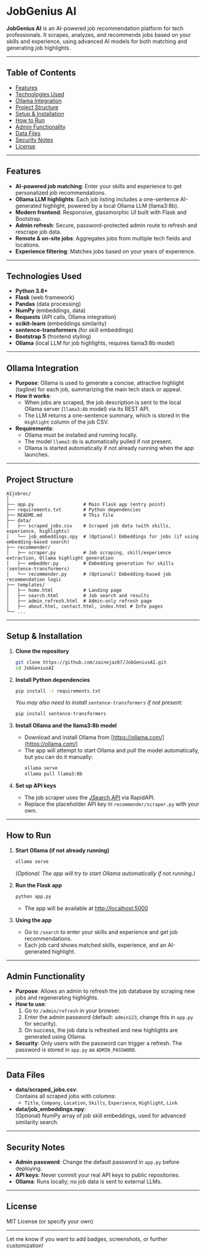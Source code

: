 # JobGenius AI

**JobGenius AI** is an AI-powered job recommendation platform for tech professionals. It scrapes, analyzes, and recommends jobs based on your skills and experience, using advanced AI models for both matching and generating job highlights.

---

## Table of Contents

- [Features](#features)
- [Technologies Used](#technologies-used)
- [Ollama Integration](#ollama-integration)
- [Project Structure](#project-structure)
- [Setup & Installation](#setup--installation)
- [How to Run](#how-to-run)
- [Admin Functionality](#admin-functionality)
- [Data Files](#data-files)
- [Security Notes](#security-notes)
- [License](#license)

---

## Features

- **AI-powered job matching**: Enter your skills and experience to get personalized job recommendations.
- **Ollama LLM highlights**: Each job listing includes a one-sentence AI-generated highlight, powered by a local Ollama LLM (llama3:8b).
- **Modern frontend**: Responsive, glassmorphic UI built with Flask and Bootstrap.
- **Admin refresh**: Secure, password-protected admin route to refresh and rescrape job data.
- **Remote & on-site jobs**: Aggregates jobs from multiple tech fields and locations.
- **Experience filtering**: Matches jobs based on your years of experience.

---

## Technologies Used

- **Python 3.8+**
- **Flask** (web framework)
- **Pandas** (data processing)
- **NumPy** (embeddings, data)
- **Requests** (API calls, Ollama integration)
- **scikit-learn** (embeddings similarity)
- **sentence-transformers** (for skill embeddings)
- **Bootstrap 5** (frontend styling)
- **Ollama** (local LLM for job highlights, requires llama3:8b model)

---

## Ollama Integration

- **Purpose**: Ollama is used to generate a concise, attractive highlight (tagline) for each job, summarizing the main tech stack or appeal.
- **How it works**:  
  - When jobs are scraped, the job description is sent to the local Ollama server (`llama3:8b` model) via its REST API.
  - The LLM returns a one-sentence summary, which is stored in the `Highlight` column of the job CSV.
- **Requirements**:  
  - Ollama must be installed and running locally.  
  - The model `llama3:8b` is automatically pulled if not present.
  - Ollama is started automatically if not already running when the app launches.

---

## Project Structure

```
AIjobrec/
│
├── app.py                  # Main Flask app (entry point)
├── requirements.txt        # Python dependencies
├── README.md               # This file
├── data/
│   ├── scraped_jobs.csv    # Scraped job data (with skills, experience, highlights)
│   └── job_embeddings.npy  # (Optional) Embeddings for jobs (if using embedding-based search)
├── recommender/
│   ├── scraper.py          # Job scraping, skill/experience extraction, Ollama highlight generation
│   ├── embedder.py         # Embedding generation for skills (sentence-transformers)
│   └── recommender.py      # (Optional) Embedding-based job recommendation logic
├── templates/
│   ├── home.html           # Landing page
│   ├── search.html         # Job search and results
│   ├── admin_refresh.html  # Admin-only refresh page
│   ├── about.html, contact.html, index.html # Info pages
└── ...
```

---

## Setup & Installation

1. **Clone the repository**
   ```sh
   git clone https://github.com/zainejaz67/JobGeniusAI.git
   cd JobGeniusAI
   ```

2. **Install Python dependencies**
   ```sh
   pip install -r requirements.txt
   ```
   *You may also need to install `sentence-transformers` if not present:*
   ```sh
   pip install sentence-transformers
   ```

3. **Install Ollama and the llama3:8b model**
   - Download and install Ollama from [https://ollama.com/](https://ollama.com/)
   - The app will attempt to start Ollama and pull the model automatically, but you can do it manually:
     ```sh
     ollama serve
     ollama pull llama3:8b
     ```

4. **Set up API keys**
   - The job scraper uses the [JSearch API](https://rapidapi.com/letscrape-6bRBa3QguO5/api/jsearch/) via RapidAPI.
   - Replace the placeholder API key in `recommender/scraper.py` with your own.

---

## How to Run

1. **Start Ollama (if not already running)**
   ```sh
   ollama serve
   ```
   *(Optional: The app will try to start Ollama automatically if not running.)*

2. **Run the Flask app**
   ```sh
   python app.py
   ```
   - The app will be available at [http://localhost:5000](http://localhost:5000)

3. **Using the app**
   - Go to `/search` to enter your skills and experience and get job recommendations.
   - Each job card shows matched skills, experience, and an AI-generated highlight.

---

## Admin Functionality

- **Purpose**: Allows an admin to refresh the job database by scraping new jobs and regenerating highlights.
- **How to use**:
  1. Go to `/admin/refresh` in your browser.
  2. Enter the admin password (default: `admin123`, change this in `app.py` for security).
  3. On success, the job data is refreshed and new highlights are generated using Ollama.
- **Security**: Only users with the password can trigger a refresh. The password is stored in `app.py` as `ADMIN_PASSWORD`.

---

## Data Files

- **data/scraped_jobs.csv**:  
  Contains all scraped jobs with columns:
  - `Title`, `Company`, `Location`, `Skills`, `Experience`, `Highlight`, `Link`
- **data/job_embeddings.npy**:  
  (Optional) NumPy array of job skill embeddings, used for advanced similarity search.

---

## Security Notes

- **Admin password**: Change the default password in `app.py` before deploying.
- **API keys**: Never commit your real API keys to public repositories.
- **Ollama**: Runs locally; no job data is sent to external LLMs.

---

## License

MIT License (or specify your own)

---

Let me know if you want to add badges, screenshots, or further customization!